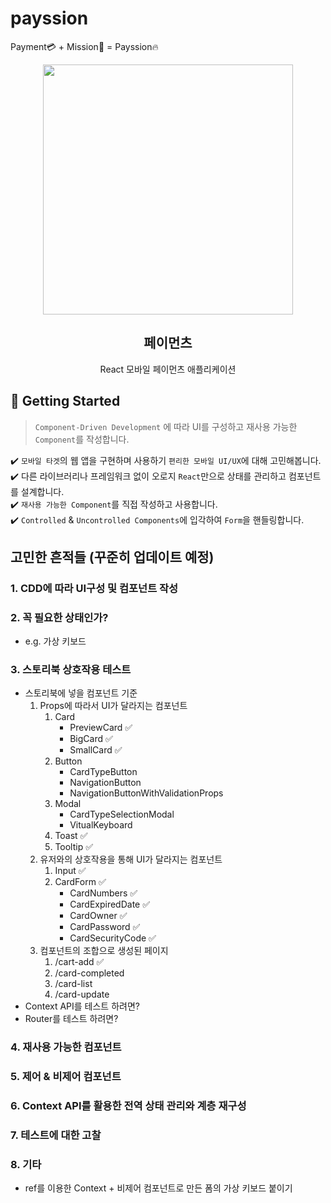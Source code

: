 # payssion

Payment💳 + Mission🎯 = Payssion🔥

<p align="middle" >
  <img src="https://techcourse-storage.s3.ap-northeast-2.amazonaws.com/0fefce79602043a9b3281ee1dd8f4be6" width="400">
</p>
<h2 align="middle">페이먼츠</h2>
<p align="middle">React 모바일 페이먼츠 애플리케이션</p>
</p>

## 🚀 Getting Started

> `Component-Driven Development` 에 따라 UI를 구성하고 재사용 가능한 `Component`를 작성합니다.

✔️ `모바일 타겟`의 웹 앱을 구현하며 사용하기 `편리한 모바일 UI/UX`에 대해 고민해봅니다.  
✔️ 다른 라이브러리나 프레임워크 없이 오로지 `React`만으로 상태를 관리하고 컴포넌트를 설계합니다.  
✔️ `재사용 가능한 Component`를 직접 작성하고 사용합니다.  
✔️ `Controlled` & `Uncontrolled Components`에 입각하여 `Form`을 핸들링합니다.

## 고민한 흔적들 (꾸준히 업데이트 예정)

### 1. CDD에 따라 UI구성 및 컴포넌트 작성

### 2. 꼭 필요한 상태인가?

- e.g. 가상 키보드

### 3. 스토리북 상호작용 테스트

- 스토리북에 넣을 컴포넌트 기준
  1. Props에 따라서 UI가 달라지는 컴포넌트
     1. Card
        - PreviewCard ✅
        - BigCard ✅
        - SmallCard ✅
     2. Button
        - CardTypeButton
        - NavigationButton
        - NavigationButtonWithValidationProps
     3. Modal
        - CardTypeSelectionModal
        - VitualKeyboard
     4. Toast ✅
     5. Tooltip ✅
  2. 유저와의 상호작용을 통해 UI가 달라지는 컴포넌트
     1. Input ✅
     2. CardForm ✅
        - CardNumbers ✅
        - CardExpiredDate ✅
        - CardOwner ✅
        - CardPassword ✅
        - CardSecurityCode ✅
  3. 컴포넌트의 조합으로 생성된 페이지
     1. /cart-add ✅
     2. /card-completed
     3. /card-list
     4. /card-update
- Context API를 테스트 하려면?
- Router를 테스트 하려면?

### 4. 재사용 가능한 컴포넌트

### 5. 제어 & 비제어 컴포넌트

### 6. Context API를 활용한 전역 상태 관리와 계층 재구성

### 7. 테스트에 대한 고찰

### 8. 기타

- ref를 이용한 Context + 비제어 컴포넌트로 만든 폼의 가상 키보드 붙이기
